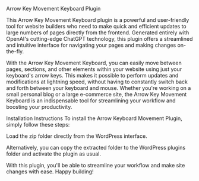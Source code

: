 Arrow Key Movement Keyboard Plugin

This Arrow Key Movement Keyboard plugin is a powerful and user-friendly tool for website builders who need to make quick and efficient updates to large numbers of pages directly from the frontend. Generated entirely with OpenAI's cutting-edge ChatGPT technology, this plugin offers a streamlined and intuitive interface for navigating your pages and making changes on-the-fly.

With the Arrow Key Movement Keyboard, you can easily move between pages, sections, and other elements within your website using just your keyboard's arrow keys. This makes it possible to perform updates and modifications at lightning speed, without having to constantly switch back and forth between your keyboard and mouse. Whether you're working on a small personal blog or a large e-commerce site, the Arrow Key Movement Keyboard is an indispensable tool for streamlining your workflow and boosting your productivity.

Installation Instructions
To install the Arrow Keyboard Movement Plugin, simply follow these steps:

Load the zip folder directly from the WordPress interface.

Alternatively, you can copy the extracted folder to the WordPress plugins folder and activate the plugin as usual.

With this plugin, you'll be able to streamline your workflow and make site changes with ease. Happy building!
